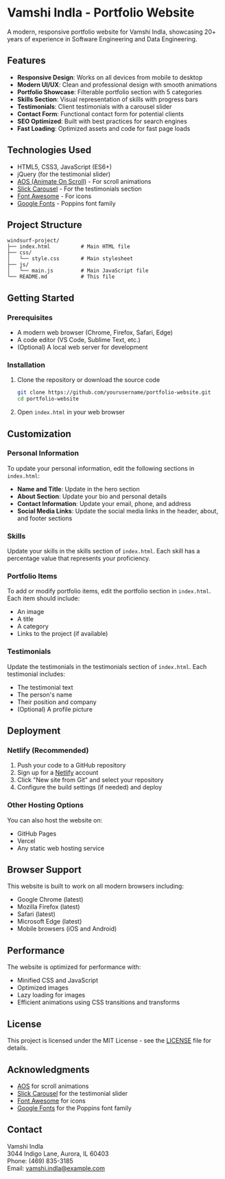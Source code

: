 # Vamshi Indla - Portfolio Website

A modern, responsive portfolio website for Vamshi Indla, showcasing 20+ years of experience in Software Engineering and Data Engineering.

## Features

- **Responsive Design**: Works on all devices from mobile to desktop
- **Modern UI/UX**: Clean and professional design with smooth animations
- **Portfolio Showcase**: Filterable portfolio section with 5 categories
- **Skills Section**: Visual representation of skills with progress bars
- **Testimonials**: Client testimonials with a carousel slider
- **Contact Form**: Functional contact form for potential clients
- **SEO Optimized**: Built with best practices for search engines
- **Fast Loading**: Optimized assets and code for fast page loads

## Technologies Used

- HTML5, CSS3, JavaScript (ES6+)
- jQuery (for the testimonial slider)
- [AOS (Animate On Scroll)](https://michalsnik.github.io/aos/) - For scroll animations
- [Slick Carousel](https://kenwheeler.github.io/slick/) - For the testimonials section
- [Font Awesome](https://fontawesome.com/) - For icons
- [Google Fonts](https://fonts.google.com/) - Poppins font family

## Project Structure

```
windsurf-project/
├── index.html          # Main HTML file
├── css/
│   └── style.css       # Main stylesheet
├── js/
│   └── main.js         # Main JavaScript file
└── README.md           # This file
```

## Getting Started

### Prerequisites

- A modern web browser (Chrome, Firefox, Safari, Edge)
- A code editor (VS Code, Sublime Text, etc.)
- (Optional) A local web server for development

### Installation

1. Clone the repository or download the source code
   ```bash
   git clone https://github.com/yourusername/portfolio-website.git
   cd portfolio-website
   ```

2. Open `index.html` in your web browser

## Customization

### Personal Information

To update your personal information, edit the following sections in `index.html`:

- **Name and Title**: Update in the hero section
- **About Section**: Update your bio and personal details
- **Contact Information**: Update your email, phone, and address
- **Social Media Links**: Update the social media links in the header, about, and footer sections

### Skills

Update your skills in the skills section of `index.html`. Each skill has a percentage value that represents your proficiency.

### Portfolio Items

To add or modify portfolio items, edit the portfolio section in `index.html`. Each item should include:
- An image
- A title
- A category
- Links to the project (if available)

### Testimonials

Update the testimonials in the testimonials section of `index.html`. Each testimonial includes:
- The testimonial text
- The person's name
- Their position and company
- (Optional) A profile picture

## Deployment

### Netlify (Recommended)

1. Push your code to a GitHub repository
2. Sign up for a [Netlify](https://www.netlify.com/) account
3. Click "New site from Git" and select your repository
4. Configure the build settings (if needed) and deploy

### Other Hosting Options

You can also host the website on:
- GitHub Pages
- Vercel
- Any static web hosting service

## Browser Support

This website is built to work on all modern browsers including:
- Google Chrome (latest)
- Mozilla Firefox (latest)
- Safari (latest)
- Microsoft Edge (latest)
- Mobile browsers (iOS and Android)

## Performance

The website is optimized for performance with:
- Minified CSS and JavaScript
- Optimized images
- Lazy loading for images
- Efficient animations using CSS transitions and transforms

## License

This project is licensed under the MIT License - see the [LICENSE](LICENSE) file for details.

## Acknowledgments

- [AOS](https://michalsnik.github.io/aos/) for scroll animations
- [Slick Carousel](https://kenwheeler.github.io/slick/) for the testimonial slider
- [Font Awesome](https://fontawesome.com/) for icons
- [Google Fonts](https://fonts.google.com/) for the Poppins font family

## Contact

Vamshi Indla  
3044 Indigo Lane, Aurora, IL 60403  
Phone: (469) 835-3185  
Email: vamshi.indla@example.com
